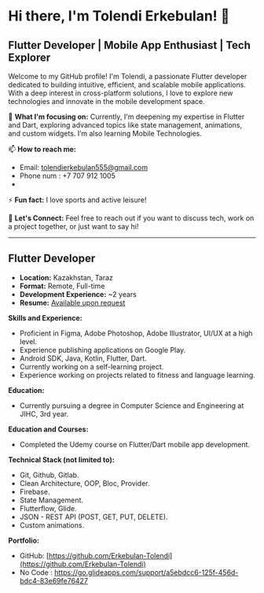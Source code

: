 # Hi there, I'm Tolendi Erkebulan! 👋

## Flutter Developer | Mobile App Enthusiast | Tech Explorer

Welcome to my GitHub profile! I'm Tolendi, a passionate Flutter developer dedicated to building intuitive, efficient, and scalable mobile applications. With a deep interest in cross-platform solutions, I love to explore new technologies and innovate in the mobile development space.

🌱 **What I'm focusing on:** Currently, I'm deepening my expertise in Flutter and Dart, exploring advanced topics like state management, animations, and custom widgets. I’m also learning Mobile Technologies.


📫 **How to reach me:**
- Email: tolendierkebulan555@gmail.com
- Phone num : +7 707 912 1005
- 
⚡ **Fun fact:** I love sports and active leisure!

🤝 **Let's Connect:** Feel free to reach out if you want to discuss tech, work on a project together, or just want to say hi!

---

## Flutter Developer

- **Location:** Kazakhstan, Taraz
- **Format:** Remote, Full-time
- **Development Experience:** ~2 years
- **Resume:** [Available upon request](https://drive.google.com/file/d/15qy_etiwPBFtrLJCNHriYpEc6NDKRmdr/view?usp=sharing)

**Skills and Experience:**
- Proficient in Figma, Adobe Photoshop, Adobe Illustrator, UI/UX at a high level.
- Experience publishing applications on Google Play.
- Android SDK, Java, Kotlin, Flutter, Dart.
- Currently working on a self-learning project.
- Experience working on projects related to fitness and language learning.

**Education:**
- Currently pursuing a degree in Computer Science and Engineering at JIHC, 3rd year.

**Education and Courses:**
- Completed the Udemy course on Flutter/Dart mobile app development.

**Technical Stack (not limited to):**
- Git, Github, Gitlab.
- Clean Architecture, OOP, Bloc, Provider.
- Firebase.
- State Management.
- Flutterflow, Glide.
- JSON - REST API (POST, GET, PUT, DELETE).
- Custom animations.

**Portfolio:**
- GitHub: [https://github.com/Erkebulan-Tolendi](https://github.com/Erkebulan-Tolendi)
- No Code : https://go.glideapps.com/support/a5ebdcc6-125f-456d-bdc4-83e69fe76427 
